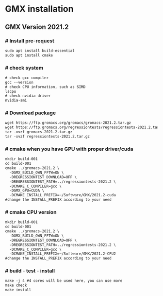 # GMX installation  
## GMX Version 2021.2
### \# Install pre-request
```diff
sudo apt install build-essential  
sudo apt install cmake  
``` 
### \# check system  
```diff
# check gcc compiler
gcc --version
# check CPU information, such as SIMD
lscpu
# check nvidia driver
nvidia-smi
```
### \# Download package
```diff
wget https://ftp.gromacs.org/gromacs/gromacs-2021.2.tar.gz  
wget https://ftp.gromacs.org/regressiontests/regressiontests-2021.2.tar.gz  
tar -xvzf gromacs-2021.2.tar.gz  
tar -xvzf regressiontests-2021.2.tar.gz  
```
### \# cmake when you have GPU with proper driver/cuda  
```diff
mkdir build-001  
cd build-001  
cmake ../gromacs-2021.2 \  
  -DGMX_BUILD_OWN_FFTW=ON \  
  -DREGRESSIONTEST_DOWNLOAD=OFF \  
  -DREGRESSIONTEST_PATH=../regressiontests-2021.2 \  
  -DCMAKE_C_COMPILER=gcc \  
  -DGMX_GPU=CUDA \  
  -DCMAKE_INSTALL_PREFIX=~/Software/GMX/2021.2-cuda
#change the INSTALL_PREFIX according to your need
```
### \# cmake CPU version
```diff
mkdir build-001  
cd build-001  
cmake ../gromacs-2021.2 \  
  -DGMX_BUILD_OWN_FFTW=ON \  
  -DREGRESSIONTEST_DOWNLOAD=OFF \  
  -DREGRESSIONTEST_PATH=../regressiontests-2021.2 \  
  -DCMAKE_C_COMPILER=gcc \   
  -DCMAKE_INSTALL_PREFIX=~/Software/GMX/2021.2-CPU2  
#change the INSTALL_PREFIX according to your need
```
### \# build - test - install
```diff
make -j 4 #4 cores will be used here, you can use more  
make check  
make install  
```
